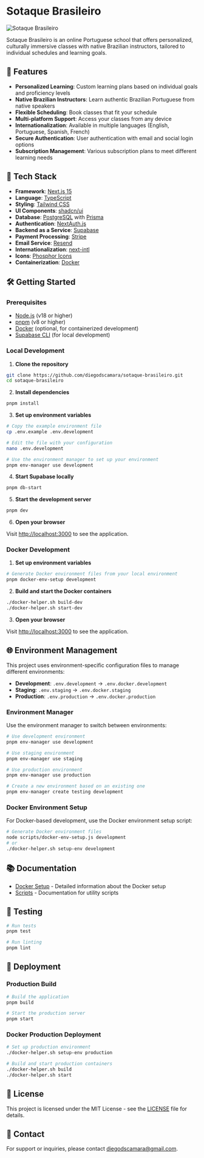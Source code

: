# Sotaque Brasileiro

![Sotaque Brasileiro](public/logo.png)

Sotaque Brasileiro is an online Portuguese school that offers personalized, culturally immersive classes with native Brazilian instructors, tailored to individual schedules and learning goals.

## 🌟 Features

- **Personalized Learning**: Custom learning plans based on individual goals and proficiency levels
- **Native Brazilian Instructors**: Learn authentic Brazilian Portuguese from native speakers
- **Flexible Scheduling**: Book classes that fit your schedule
- **Multi-platform Support**: Access your classes from any device
- **Internationalization**: Available in multiple languages (English, Portuguese, Spanish, French)
- **Secure Authentication**: User authentication with email and social login options
- **Subscription Management**: Various subscription plans to meet different learning needs

## 🚀 Tech Stack

- **Framework**: [Next.js 15](https://nextjs.org/)
- **Language**: [TypeScript](https://www.typescriptlang.org/)
- **Styling**: [Tailwind CSS](https://tailwindcss.com/)
- **UI Components**: [shadcn/ui](https://ui.shadcn.com/)
- **Database**: [PostgreSQL](https://www.postgresql.org/) with [Prisma](https://www.prisma.io/)
- **Authentication**: [NextAuth.js](https://next-auth.js.org/)
- **Backend as a Service**: [Supabase](https://supabase.com/)
- **Payment Processing**: [Stripe](https://stripe.com/)
- **Email Service**: [Resend](https://resend.com/)
- **Internationalization**: [next-intl](https://next-intl-docs.vercel.app/)
- **Icons**: [Phosphor Icons](https://phosphoricons.com/)
- **Containerization**: [Docker](https://www.docker.com/)

## 🛠️ Getting Started

### Prerequisites

- [Node.js](https://nodejs.org/) (v18 or higher)
- [pnpm](https://pnpm.io/) (v8 or higher)
- [Docker](https://www.docker.com/) (optional, for containerized development)
- [Supabase CLI](https://supabase.com/docs/guides/cli) (for local development)

### Local Development

1. **Clone the repository**

```bash
git clone https://github.com/diegodscamara/sotaque-brasileiro.git
cd sotaque-brasileiro
```

2. **Install dependencies**

```bash
pnpm install
```

3. **Set up environment variables**

```bash
# Copy the example environment file
cp .env.example .env.development

# Edit the file with your configuration
nano .env.development

# Use the environment manager to set up your environment
pnpm env-manager use development
```

4. **Start Supabase locally**

```bash
pnpm db-start
```

5. **Start the development server**

```bash
pnpm dev
```

6. **Open your browser**

Visit [http://localhost:3000](http://localhost:3000) to see the application.

### Docker Development

1. **Set up environment variables**

```bash
# Generate Docker environment files from your local environment
pnpm docker-env-setup development
```

2. **Build and start the Docker containers**

```bash
./docker-helper.sh build-dev
./docker-helper.sh start-dev
```

3. **Open your browser**

Visit [http://localhost:3000](http://localhost:3000) to see the application.

## 🌐 Environment Management

This project uses environment-specific configuration files to manage different environments:

- **Development**: `.env.development` → `.env.docker.development`
- **Staging**: `.env.staging` → `.env.docker.staging`
- **Production**: `.env.production` → `.env.docker.production`

### Environment Manager

Use the environment manager to switch between environments:

```bash
# Use development environment
pnpm env-manager use development

# Use staging environment
pnpm env-manager use staging

# Use production environment
pnpm env-manager use production

# Create a new environment based on an existing one
pnpm env-manager create testing development
```

### Docker Environment Setup

For Docker-based development, use the Docker environment setup script:

```bash
# Generate Docker environment files
node scripts/docker-env-setup.js development
# or
./docker-helper.sh setup-env development
```

## 📚 Documentation

- [Docker Setup](DOCKER.md) - Detailed information about the Docker setup
- [Scripts](scripts/README.md) - Documentation for utility scripts

## 🧪 Testing

```bash
# Run tests
pnpm test

# Run linting
pnpm lint
```

## 🚢 Deployment

### Production Build

```bash
# Build the application
pnpm build

# Start the production server
pnpm start
```

### Docker Production Deployment

```bash
# Set up production environment
./docker-helper.sh setup-env production

# Build and start production containers
./docker-helper.sh build
./docker-helper.sh start
```

## 📝 License

This project is licensed under the MIT License - see the [LICENSE](LICENSE) file for details.

## 👥 Contact

For support or inquiries, please contact [diegodscamara@gmail.com](mailto:diegodscamara@gmail.com).
